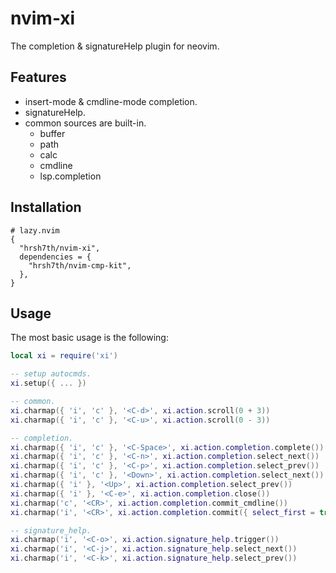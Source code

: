 # nvim-xi

The completion & signatureHelp plugin for neovim.

## Features

- insert-mode & cmdline-mode completion.
- signatureHelp.
- common sources are built-in.
  - buffer
  - path
  - calc
  - cmdline
  - lsp.completion

## Installation

```
# lazy.nvim
{
  "hrsh7th/nvim-xi",
  dependencies = {
    "hrsh7th/nvim-cmp-kit",
  },
}
```

## Usage

The most basic usage is the following:

```lua
local xi = require('xi')

-- setup autocmds.
xi.setup({ ... })

-- common.
xi.charmap({ 'i', 'c' }, '<C-d>', xi.action.scroll(0 + 3))
xi.charmap({ 'i', 'c' }, '<C-u>', xi.action.scroll(0 - 3))

-- completion.
xi.charmap({ 'i', 'c' }, '<C-Space>', xi.action.completion.complete())
xi.charmap({ 'i', 'c' }, '<C-n>', xi.action.completion.select_next())
xi.charmap({ 'i', 'c' }, '<C-p>', xi.action.completion.select_prev())
xi.charmap({ 'i', 'c' }, '<Down>', xi.action.completion.select_next())
xi.charmap({ 'i' }, '<Up>', xi.action.completion.select_prev())
xi.charmap({ 'i' }, '<C-e>', xi.action.completion.close())
xi.charmap('c', '<CR>', xi.action.completion.commit_cmdline())
xi.charmap('i', '<CR>', xi.action.completion.commit({ select_first = true }))

-- signature_help.
xi.charmap('i', '<C-o>', xi.action.signature_help.trigger())
xi.charmap('i', '<C-j>', xi.action.signature_help.select_next())
xi.charmap('i', '<C-k>', xi.action.signature_help.select_prev())
```



